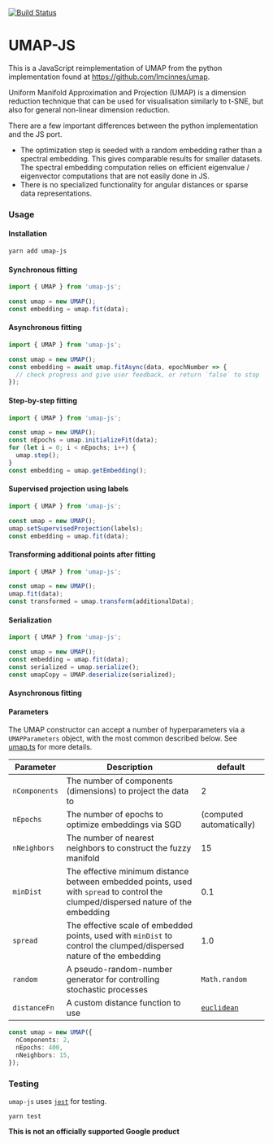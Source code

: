 [![Build Status](https://travis-ci.com/PAIR-code/umap-js.svg?branch=master)](https://travis-ci.com/PAIR-code/umap-js.svg?branch=master)

# UMAP-JS

This is a JavaScript reimplementation of UMAP from the python implementation found at https://github.com/lmcinnes/umap.

Uniform Manifold Approximation and Projection (UMAP) is a dimension reduction technique that can be used for visualisation similarly to t-SNE, but also for general non-linear dimension reduction.

There are a few important differences between the python implementation and the JS port.

- The optimization step is seeded with a random embedding rather than a spectral embedding. This gives comparable results for smaller datasets. The spectral embedding computation relies on efficient eigenvalue / eigenvector computations that are not easily done in JS.
- There is no specialized functionality for angular distances or sparse data representations.

### Usage

#### Installation

```sh
yarn add umap-js
```

#### Synchronous fitting

```javascript
import { UMAP } from 'umap-js';

const umap = new UMAP();
const embedding = umap.fit(data);
```

#### Asynchronous fitting

```javascript
import { UMAP } from 'umap-js';

const umap = new UMAP();
const embedding = await umap.fitAsync(data, epochNumber => {
  // check progress and give user feedback, or return `false` to stop
});
```

#### Step-by-step fitting

```javascript
import { UMAP } from 'umap-js';

const umap = new UMAP();
const nEpochs = umap.initializeFit(data);
for (let i = 0; i < nEpochs; i++) {
  umap.step();
}
const embedding = umap.getEmbedding();
```

#### Supervised projection using labels

```javascript
import { UMAP } from 'umap-js';

const umap = new UMAP();
umap.setSupervisedProjection(labels);
const embedding = umap.fit(data);
```

#### Transforming additional points after fitting

```javascript
import { UMAP } from 'umap-js';

const umap = new UMAP();
umap.fit(data);
const transformed = umap.transform(additionalData);
```

#### Serialization

```javascript
import { UMAP } from 'umap-js';

const umap = new UMAP();
const embedding = umap.fit(data);
const serialized = umap.serialize();
const umapCopy = UMAP.deserialize(serialized);
```

#### Asynchronous fitting

#### Parameters

The UMAP constructor can accept a number of hyperparameters via a `UMAPParameters` object, with the most common described below. See [umap.ts](./src/umap.ts) for more details.

| Parameter     | Description                                                                                                                         | default                                                                                                             |
| ------------- | ----------------------------------------------------------------------------------------------------------------------------------- | ------------------------------------------------------------------------------------------------------------------- |
| `nComponents` | The number of components (dimensions) to project the data to                                                                        | 2                                                                                                                   |
| `nEpochs`     | The number of epochs to optimize embeddings via SGD                                                                                 | (computed automatically)                                                                                            |
| `nNeighbors`  | The number of nearest neighbors to construct the fuzzy manifold                                                                     | 15                                                                                                                  |
| `minDist`     | The effective minimum distance between embedded points, used with `spread` to control the clumped/dispersed nature of the embedding | 0.1                                                                                                                 |
| `spread`      | The effective scale of embedded points, used with `minDist` to control the clumped/dispersed nature of the embedding                | 1.0                                                                                                                 |
| `random`      | A pseudo-random-number generator for controlling stochastic processes                                                               | `Math.random`                                                                                                       |
| `distanceFn`  | A custom distance function to use                                                                                                   | [`euclidean`](https://github.com/PAIR-code/umap-js/blob/73f181c8d7b58b051006aff7e492e259d6a32251/src/umap.ts#L1076) |

```typescript
const umap = new UMAP({
  nComponents: 2,
  nEpochs: 400,
  nNeighbors: 15,
});
```

### Testing

`umap-js` uses [`jest`](https://jestjs.io/) for testing.

```
yarn test
```

**This is not an officially supported Google product**
